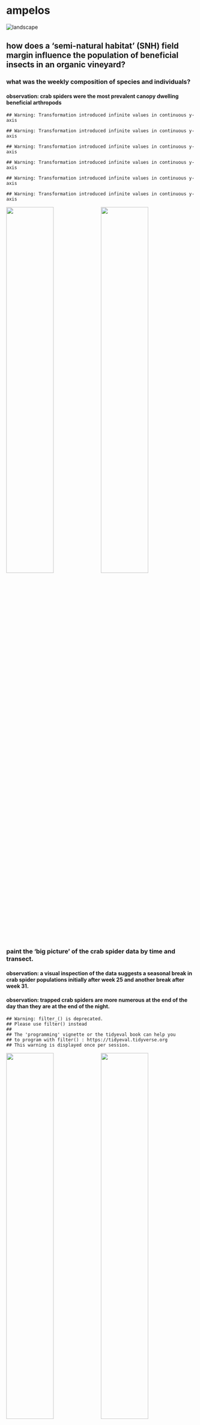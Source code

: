 ampelos
================

![landscape](./photos/landscapeOak.JPG)

## how does a ‘semi-natural habitat’ (SNH) field margin influence the population of beneficial insects in an organic vineyard?

### what was the weekly composition of species and individuals?

#### observation: crab spiders were the most prevalent canopy dwelling beneficial arthropods

    ## Warning: Transformation introduced infinite values in continuous y-axis
    
    ## Warning: Transformation introduced infinite values in continuous y-axis
    
    ## Warning: Transformation introduced infinite values in continuous y-axis
    
    ## Warning: Transformation introduced infinite values in continuous y-axis
    
    ## Warning: Transformation introduced infinite values in continuous y-axis
    
    ## Warning: Transformation introduced infinite values in continuous y-axis

<img src="ampelos_files/figure-gfm/insectPop-1.png" width="50%" /><img src="ampelos_files/figure-gfm/insectPop-2.png" width="50%" />

### paint the ‘big picture’ of the crab spider data by time and transect.

#### observation: a visual inspection of the data suggests a seasonal break in crab spider populations initially after week 25 and another break after week 31.

#### observation: trapped crab spiders are more numerous at the end of the day than they are at the end of the night.

    ## Warning: filter_() is deprecated. 
    ## Please use filter() instead
    ## 
    ## The 'programming' vignette or the tidyeval book can help you
    ## to program with filter() : https://tidyeval.tidyverse.org
    ## This warning is displayed once per session.

<img src="ampelos_files/figure-gfm/bigPicture-1.png" width="50%" /><img src="ampelos_files/figure-gfm/bigPicture-2.png" width="50%" />

### as spiders are collected along the length of the transects, are physical clusters apparent and do they persist across multiple weeks?

#### observation: using the kmeans() algorithm, for both the SNH and control treatments, clusters designated as follows: cluster 1 is rows 1-4, cluster 2 is rows 5-7, and cluster 3 is rows 8-10.

<img src="ampelos_files/figure-gfm/overheadClusters-1.png" width="50%" /><img src="ampelos_files/figure-gfm/overheadClusters-2.png" width="50%" />

### create 9 models, one for each cluster and seasonal timeframe, based on the Oceanic Tool Complexity model of Kline. The model predicts the rate of trapped spiders, model parameters are log(population), contact rate, and the interaction of both. For each model, calculate the ‘likelihood’ that the interaction of population and SNH contact influences the model prediction by normalizing the difference between the prediction of a model including the interaction parameter with the prediction of a model that does not include that parameter. How plausible is it that a “high contact” (“SNH”) transect row will have more trapped spiders than a “low contact” (control) transect row?

#### observation: generally, it seems plausible that the interaction of log(population) and contact rate positively influences the number of trapped spiders for cluster one and two during seasonal timeframe one and two. This influence appears implausible in cluster three. (Further analysis suggests that the model breaks down in seasonal timeframe three.)

    ## Warning: 'bayesplot' namespace cannot be unloaded:
    ##   namespace 'bayesplot' is imported by 'shinystan' so cannot be unloaded

![](ampelos_files/figure-gfm/clusterBayes-1.png)<!-- -->

## model evaluation

### Plot central (quantile-based) posterior interval estimates from MCMC draws. Evaluate each for ‘significance’

#### except for cluster two, seasonal timeframe 3, all confidence intervals include 0, so they are not classically ‘significant’)

<img src="ampelos_files/figure-gfm/clusterCoefficients-1.png" width="33%" /><img src="ampelos_files/figure-gfm/clusterCoefficients-2.png" width="33%" /><img src="ampelos_files/figure-gfm/clusterCoefficients-3.png" width="33%" /><img src="ampelos_files/figure-gfm/clusterCoefficients-4.png" width="33%" /><img src="ampelos_files/figure-gfm/clusterCoefficients-5.png" width="33%" /><img src="ampelos_files/figure-gfm/clusterCoefficients-6.png" width="33%" /><img src="ampelos_files/figure-gfm/clusterCoefficients-7.png" width="33%" /><img src="ampelos_files/figure-gfm/clusterCoefficients-8.png" width="33%" /><img src="ampelos_files/figure-gfm/clusterCoefficients-9.png" width="33%" />

## model evaluation (continued)

### do the mcmc chains for the models seem reasonable?

#### yes, trace plots suggest convergence of the chains that form the model parameter posterior distributions (<https://www.rensvandeschoot.com/brms-wambs/> paragraph 2)

<img src="ampelos_files/figure-gfm/clusterMCMC-1.png" width="33%" /><img src="ampelos_files/figure-gfm/clusterMCMC-2.png" width="33%" /><img src="ampelos_files/figure-gfm/clusterMCMC-3.png" width="33%" /><img src="ampelos_files/figure-gfm/clusterMCMC-4.png" width="33%" /><img src="ampelos_files/figure-gfm/clusterMCMC-5.png" width="33%" /><img src="ampelos_files/figure-gfm/clusterMCMC-6.png" width="33%" /><img src="ampelos_files/figure-gfm/clusterMCMC-7.png" width="33%" /><img src="ampelos_files/figure-gfm/clusterMCMC-8.png" width="33%" /><img src="ampelos_files/figure-gfm/clusterMCMC-9.png" width="33%" />

## model evaluation (continued)

### does Rhat from the summary() statistics confirm convergence?

#### observation: Rhat is equal to 1 for each of the 9 models indicates convergence. (Displaying results for i=9)

``` 
   readLines(paste(ggsave.path, "clBRMsummary-pm-", i, ".txt", sep = ""))
```

1 generateLikelihoodV2() i= 9 2 NULL 3 Family: poisson 4 Links: mu = log
5 Formula: totalSpiders ~ 1 + log\_pop + contact\_high +
contact\_high:log\_pop 6 Data: cl.st.list\[\[i\]\] (Number of
observations: 12) 7 Samples: 4 chains, each with iter = 3000; warmup =
1000; thin = 1; 8 total post-warmup samples = 8000 9  
10 Population-Level Effects: 11 Estimate Est.Error l-89% CI u-89% CI
Eff.Sample Rhat 12 Intercept 0.06 2.43 -3.85 3.91 6168 1.00 13 log\_pop
-0.01 1.00 -1.60 1.58 6026 1.00 14 contact\_high -0.30 0.92 -1.76 1.20
5421 1.00 15 log\_<pop:contact_high> -0.68 0.53 -1.55 0.14 4431 1.00
16  
17 Samples were drawn using sampling(NUTS). For each parameter,
Eff.Sample 18 is a crude measure of effective sample size, and Rhat is
the potential 19 scale reduction factor on split chains (at convergence,
Rhat =
1).

## model evaluation (continued)

### compare variations of the basic model to determine which parameters are most meaningful. Deconstruct the model per <https://bookdown.org/connect/#/apps/1850/access> 3 (section 10.2, search “bit by bit”) to calculate the WAIC for each variation of the model

#### observation: none of the model variations reveal meaningful contributions by any particular parameter as all confidence intervals almost fully overlap. <https://discourse.mc-stan.org/t/brms-loo-compare-interpretation-of-waic-deltas/10318>)

<img src="ampelos_files/figure-gfm/clusterAltModels-1.png" width="33%" /><img src="ampelos_files/figure-gfm/clusterAltModels-2.png" width="33%" /><img src="ampelos_files/figure-gfm/clusterAltModels-3.png" width="33%" /><img src="ampelos_files/figure-gfm/clusterAltModels-4.png" width="33%" /><img src="ampelos_files/figure-gfm/clusterAltModels-5.png" width="33%" /><img src="ampelos_files/figure-gfm/clusterAltModels-6.png" width="33%" /><img src="ampelos_files/figure-gfm/clusterAltModels-7.png" width="33%" /><img src="ampelos_files/figure-gfm/clusterAltModels-8.png" width="33%" /><img src="ampelos_files/figure-gfm/clusterAltModels-9.png" width="33%" />

## model evaluation (continued)

### evaluate the effect of “contact rate” on model prediction for 9 models, 3 clusters across 3 seasonal timeframes. Assume the median spider population per vine varies by seasonal timeframe according to the results above. Calculate the posterior distribution of the expected rate of trapped spiders per vine for high and low contact environments, normalize the difference in these two expected rates and plot the difference. Do the distributions look reasonable?

#### observation: for the first two seasonal timeframes, yes, the number of mcmc iterations seem sufficient as the distributions are single peaked and smooth. (<https://www.rensvandeschoot.com/brms-wambs/> paragraph 4) They also have reasonable bounds (<https://www.rensvandeschoot.com/brms-wambs/> paragraph 6). The model yields excessively broad distributions in the third seasonal timeframe suggesting that the model has broken down at this point.

<img src="ampelos_files/figure-gfm/clusterDiag1-1.png" width="33%" /><img src="ampelos_files/figure-gfm/clusterDiag1-2.png" width="33%" /><img src="ampelos_files/figure-gfm/clusterDiag1-3.png" width="33%" />

## model evaluation (continued)

### what is the impact of parameter joint uncertainty on model prediction?

#### observation: as predictors of trapped spiders, the parameter uncertainty of log(population) and contact rate are negatively correlated for clusters 1 and 2 in each seasonal timeframe. So, for smaller vine populations, SNH contact has a larger effect. These parameters are very mildly negatively correlated for cluster 3 for each timeframe.

<img src="ampelos_files/figure-gfm/clusterDiag2-1.png" width="33%" /><img src="ampelos_files/figure-gfm/clusterDiag2-2.png" width="33%" /><img src="ampelos_files/figure-gfm/clusterDiag2-3.png" width="33%" /><img src="ampelos_files/figure-gfm/clusterDiag2-4.png" width="33%" /><img src="ampelos_files/figure-gfm/clusterDiag2-5.png" width="33%" /><img src="ampelos_files/figure-gfm/clusterDiag2-6.png" width="33%" /><img src="ampelos_files/figure-gfm/clusterDiag2-7.png" width="33%" /><img src="ampelos_files/figure-gfm/clusterDiag2-8.png" width="33%" /><img src="ampelos_files/figure-gfm/clusterDiag2-9.png" width="33%" />

## { end model evaluation }

## model retrospective

### the model does not capture the effect of vineyard cultural controls. For example, the vineyard cover crop does not receive the same irrigation support as do the vines, and it is eventually removed by roughly week 28. The Ampelos vineyard management protocol also calls for the application of organic fungicides by foliar spray every 10 days. This effect is not modelled.

### the model does not capture possible environmental effects including those related to the growth and decline of the vineyard canopy.

## further data analysis

### the crab spider is a dominant species in the vineyard. Over the course of the season, how are they distributed along the length of the row?

<img src="ampelos_files/figure-gfm/ridges-1.png" width="50%" /><img src="ampelos_files/figure-gfm/ridges-2.png" width="50%" />

### Is there a difference in the number of crab spiders trapped in the morning compared to the number trapped in the evening?

#### spiders seem more active in the daylight hours (afternoon collection). Cumulative counts also reveal more crab spiders in the control transect for afternoon collection.

<img src="ampelos_files/figure-gfm/population-trends-both-1.png" width="50%" /><img src="ampelos_files/figure-gfm/population-trends-both-2.png" width="50%" /><img src="ampelos_files/figure-gfm/population-trends-both-3.png" width="50%" /><img src="ampelos_files/figure-gfm/population-trends-both-4.png" width="50%" /><img src="ampelos_files/figure-gfm/population-trends-both-5.png" width="50%" /><img src="ampelos_files/figure-gfm/population-trends-both-6.png" width="50%" />

### each of the two transects consists of 3 rows of 10 traps in each row. Is the total insect population relatively uniform among the 3 rows of a transect? Does this uniformity change over time? Compute the Jaccard Index for each week: the index *‘is a statistic used for comparing the similarity and diversity of sample sets.’*

![transect
layout](./images/transectLayout.jpg)

##### Note that *‘… the SMC counts both mutual presences (when an attribute is present in both sets) and mutual absence (when an attribute is absent in both sets) as matches and compares it to the total number of attributes in the universe, whereas the Jaccard index only counts mutual presence as matches and compares it to the number of attributes that have been chosen by at least one of the two sets.’* (<https://en.wikipedia.org/wiki/Jaccard_index>)

#### observation: in-transect crab spider counts exhibit moderate uniformity.

    ## Warning: funs() is soft deprecated as of dplyr 0.8.0
    ## Please use a list of either functions or lambdas: 
    ## 
    ##   # Simple named list: 
    ##   list(mean = mean, median = median)
    ## 
    ##   # Auto named with `tibble::lst()`: 
    ##   tibble::lst(mean, median)
    ## 
    ##   # Using lambdas
    ##   list(~ mean(., trim = .2), ~ median(., na.rm = TRUE))
    ## This warning is displayed once per session.

<img src="ampelos_files/figure-gfm/similarity-1.png" width="50%" /><img src="ampelos_files/figure-gfm/similarity-2.png" width="50%" />

### are population clusters visually apparent across the length of the transects?

#### observation: for example, data for week 24 and week 30

<img src="ampelos_files/figure-gfm/overheadCompare-1.png" width="50%" /><img src="ampelos_files/figure-gfm/overheadCompare-2.png" width="50%" />

### is there a difference in the arthropod abundance and diversity between the two transects?

<img src="ampelos_files/figure-gfm/diversity-1.png" width="50%" /><img src="ampelos_files/figure-gfm/diversity-2.png" width="50%" />

### species count table

<table>

<thead>

<tr>

<th style="text-align:left;">

</th>

<th style="text-align:right;">

count

</th>

<th style="text-align:right;">

percentage

</th>

</tr>

</thead>

<tbody>

<tr>

<td style="text-align:left;">

Diptera..Agromyzidae..leafminer..

</td>

<td style="text-align:right;">

893

</td>

<td style="text-align:right;">

19.09

</td>

</tr>

<tr>

<td style="text-align:left;">

Braconid.wasp

</td>

<td style="text-align:right;">

73

</td>

<td style="text-align:right;">

1.56

</td>

</tr>

<tr>

<td style="text-align:left;">

Halictus.sp….3.part..native.bee.

</td>

<td style="text-align:right;">

522

</td>

<td style="text-align:right;">

11.16

</td>

</tr>

<tr>

<td style="text-align:left;">

pencilBug

</td>

<td style="text-align:right;">

60

</td>

<td style="text-align:right;">

1.28

</td>

</tr>

<tr>

<td style="text-align:left;">

Agapostemon.sp….green..native.bee.

</td>

<td style="text-align:right;">

81

</td>

<td style="text-align:right;">

1.73

</td>

</tr>

<tr>

<td style="text-align:left;">

Osmia.sp…native.bee.

</td>

<td style="text-align:right;">

62

</td>

<td style="text-align:right;">

1.33

</td>

</tr>

<tr>

<td style="text-align:left;">

Honey.Bee

</td>

<td style="text-align:right;">

476

</td>

<td style="text-align:right;">

10.17

</td>

</tr>

<tr>

<td style="text-align:left;">

Bombus.californicus..bumble.

</td>

<td style="text-align:right;">

279

</td>

<td style="text-align:right;">

5.96

</td>

</tr>

<tr>

<td style="text-align:left;">

Thomisidae..crab.spider.

</td>

<td style="text-align:right;">

680

</td>

<td style="text-align:right;">

14.53

</td>

</tr>

<tr>

<td style="text-align:left;">

spider.other

</td>

<td style="text-align:right;">

171

</td>

<td style="text-align:right;">

3.65

</td>

</tr>

<tr>

<td style="text-align:left;">

ladyBug

</td>

<td style="text-align:right;">

46

</td>

<td style="text-align:right;">

0.98

</td>

</tr>

<tr>

<td style="text-align:left;">

Lygus.hesperus..western.tarnished.plant.bug.

</td>

<td style="text-align:right;">

37

</td>

<td style="text-align:right;">

0.79

</td>

</tr>

<tr>

<td style="text-align:left;">

pentamonidae…stinkBug.

</td>

<td style="text-align:right;">

15

</td>

<td style="text-align:right;">

0.32

</td>

</tr>

<tr>

<td style="text-align:left;">

other

</td>

<td style="text-align:right;">

1213

</td>

<td style="text-align:right;">

25.92

</td>

</tr>

<tr>

<td style="text-align:left;">

checkerspot.butterfly

</td>

<td style="text-align:right;">

27

</td>

<td style="text-align:right;">

0.58

</td>

</tr>

<tr>

<td style="text-align:left;">

Pyralidae..Snout.Moth.

</td>

<td style="text-align:right;">

17

</td>

<td style="text-align:right;">

0.36

</td>

</tr>

<tr>

<td style="text-align:left;">

Diabrotica.undecimpunctata..Cucumber.Beetle.

</td>

<td style="text-align:right;">

18

</td>

<td style="text-align:right;">

0.38

</td>

</tr>

<tr>

<td style="text-align:left;">

Orius..pirate.bug.

</td>

<td style="text-align:right;">

9

</td>

<td style="text-align:right;">

0.19

</td>

</tr>

</tbody>

</table>

### how about the insect populations themselves? Is the presence of any particular species correlated with the presence of a different species?

<img src="ampelos_files/figure-gfm/speciesMatrixOak-1.png" width="50%" /><img src="ampelos_files/figure-gfm/speciesMatrixOak-2.png" width="50%" />

### bottom of the Oak Transect; bird repellant streamers indicating the prevailing wind direction

![landscape](./photos/windDirection.JPG)

### top of the Control Transect

![landscape](./photos/topOfControl.JPG)

### bottom of the Control Transect with bird repellant streamers

![landscape](./photos/bottomOfControl.JPG)

### typical trap positioning; bowl in the fruit zone, vanes intersecting the canopy

![landscape](./photos/typicalTrap.JPG)

### example trap sequence

![landscape](./photos/trapSequence.JPG)

``` r
sessionInfo()
```

    ## R version 3.6.1 (2019-07-05)
    ## Platform: x86_64-apple-darwin15.6.0 (64-bit)
    ## Running under: macOS Mojave 10.14.6
    ## 
    ## Matrix products: default
    ## BLAS:   /Library/Frameworks/R.framework/Versions/3.6/Resources/lib/libRblas.0.dylib
    ## LAPACK: /Library/Frameworks/R.framework/Versions/3.6/Resources/lib/libRlapack.dylib
    ## 
    ## locale:
    ## [1] en_US.UTF-8/en_US.UTF-8/en_US.UTF-8/C/en_US.UTF-8/en_US.UTF-8
    ## 
    ## attached base packages:
    ## [1] grid      stats     graphics  grDevices utils     datasets  methods  
    ## [8] base     
    ## 
    ## other attached packages:
    ##  [1] ggcorrplot_0.1.3      reshape2_1.4.3        coda_0.19-3          
    ##  [4] StanHeaders_2.18.1-10 Rcpp_1.0.1            ade4_1.7-13          
    ##  [7] kableExtra_1.1.0      knitr_1.23            forcats_0.4.0        
    ## [10] stringr_1.4.0         purrr_0.3.2           readr_1.3.1          
    ## [13] tidyr_0.8.3           tibble_2.1.3          tidyverse_1.2.1      
    ## [16] rlang_0.4.0           gridExtra_2.3         ggridges_0.5.1       
    ## [19] ggplot2_3.2.0         dplyr_0.8.3          
    ## 
    ## loaded via a namespace (and not attached):
    ##  [1] colorspace_1.4-1     brms_2.9.0           rsconnect_0.8.15    
    ##  [4] markdown_1.0         base64enc_0.1-3      rstudioapi_0.10     
    ##  [7] rstan_2.19.2         DT_0.7               lubridate_1.7.4     
    ## [10] xml2_1.2.0           codetools_0.2-16     bridgesampling_0.7-2
    ## [13] shinythemes_1.1.2    zeallot_0.1.0        bayesplot_1.7.0     
    ## [16] jsonlite_1.6         broom_0.5.2          sfsmisc_1.1-4       
    ## [19] shiny_1.3.2          compiler_3.6.1       httr_1.4.0          
    ## [22] backports_1.1.4      assertthat_0.2.1     Matrix_1.2-17       
    ## [25] lazyeval_0.2.2       cli_1.1.0            later_0.8.0         
    ## [28] htmltools_0.3.6      prettyunits_1.0.2    tools_3.6.1         
    ## [31] igraph_1.2.4.1       gtable_0.3.0         glue_1.3.1          
    ## [34] cellranger_1.1.0     vctrs_0.2.0          nlme_3.1-140        
    ## [37] crosstalk_1.0.0      xfun_0.8             ps_1.3.0            
    ## [40] rvest_0.3.4          mime_0.7             miniUI_0.1.1.1      
    ## [43] gtools_3.8.1         MASS_7.3-51.4        zoo_1.8-6           
    ## [46] scales_1.0.0         colourpicker_1.0     hms_0.5.0           
    ## [49] promises_1.0.1       Brobdingnag_1.2-6    parallel_3.6.1      
    ## [52] inline_0.3.15        shinystan_2.5.0      RColorBrewer_1.1-2  
    ## [55] yaml_2.2.0           loo_2.1.0            reshape_0.8.8       
    ## [58] stringi_1.4.3        highr_0.8            dygraphs_1.1.1.6    
    ## [61] pkgbuild_1.0.3       pkgconfig_2.0.2      matrixStats_0.54.0  
    ## [64] evaluate_0.14        lattice_0.20-38      rstantools_1.5.1    
    ## [67] htmlwidgets_1.3      labeling_0.3         tidyselect_0.2.5    
    ## [70] processx_3.4.1       GGally_1.4.0         plyr_1.8.4          
    ## [73] magrittr_1.5         R6_2.4.0             generics_0.0.2      
    ## [76] pillar_1.4.2         haven_2.1.1          withr_2.1.2         
    ## [79] xts_0.11-2           abind_1.4-5          modelr_0.1.4        
    ## [82] crayon_1.3.4         denstrip_1.5.4       rmarkdown_1.14      
    ## [85] readxl_1.3.1         callr_3.3.1          threejs_0.3.1       
    ## [88] digest_0.6.20        webshot_0.5.1        xtable_1.8-4        
    ## [91] httpuv_1.5.1         stats4_3.6.1         munsell_0.5.0       
    ## [94] viridisLite_0.3.0    shinyjs_1.0
